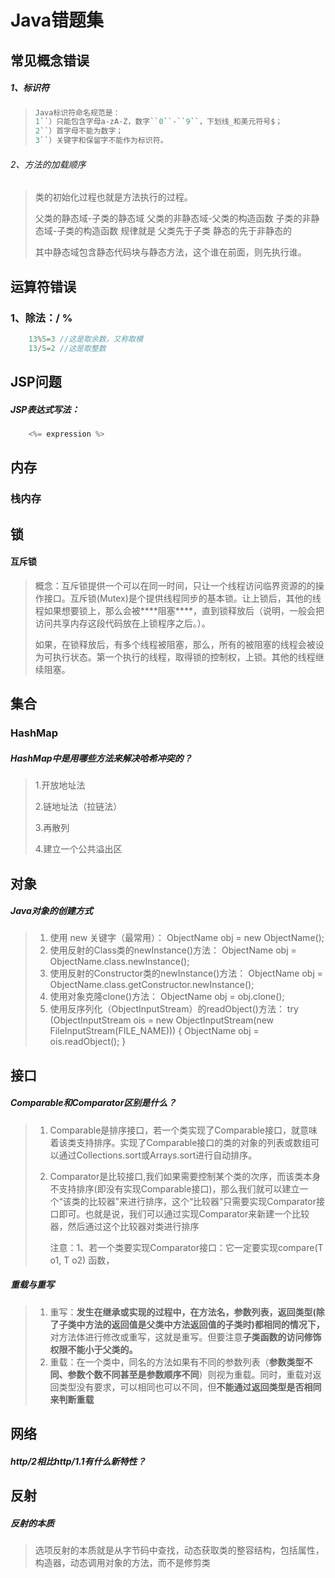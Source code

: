 # Java错题集

## 常见概念错误

##### 1、标识符

> ```java
> Java标识符命名规范是：
> 1``）只能包含字母a-zA-Z，数字``0``-``9``，下划线_和美元符号$；
> 2``）首字母不能为数字；
> 3``）关键字和保留字不能作为标识符。
> ```

###### 2、方法的加载顺序

> 类的初始化过程也就是方法执行的过程。
>
> 父类的静态域-子类的静态域 父类的非静态域-父类的构造函数 子类的非静态域-子类的构造函数 规律就是 父类先于子类 静态的先于非静态的
>
> 其中静态域包含静态代码块与静态方法，这个谁在前面，则先执行谁。

## 运算符错误

### 1、除法：/ %

```java
	13%5=3 //这是取余数，又称取模
    13/5=2 //这是取整数
```

## JSP问题

##### JSP表达式写法：

```java
	<%= expression %>
```

## 内存

### 栈内存

## 锁

#### 互斥锁

> 概念：互斥锁提供一个可以在同一时间，只让一个线程访问临界资源的的操作接口。互斥锁(Mutex)是个提供线程同步的基本锁。让上锁后，其他的线程如果想要锁上，那么会被***\*阻塞\****，直到锁释放后（说明，一般会把访问共享内存这段代码放在上锁程序之后。）。
>
> 如果，在锁释放后，有多个线程被阻塞，那么，所有的被阻塞的线程会被设为可执行状态。第一个执行的线程，取得锁的控制权，上锁。其他的线程继续阻塞。

## 集合

### HashMap

##### HashMap中是用哪些方法来解决哈希冲突的？

> 1.开放地址法
>
> 2.链地址法（拉链法）
>
> 3.再散列
>
> 4.建立一个公共溢出区

## 对象

##### Java对象的创建方式

> 1. 使用 new 关键字（最常用）： ObjectName obj = new ObjectName();
> 2. 使用反射的Class类的newInstance()方法： ObjectName obj = ObjectName.class.newInstance(); 
> 3. 使用反射的Constructor类的newInstance()方法： ObjectName obj = ObjectName.class.getConstructor.newInstance();
> 4. 使用对象克隆clone()方法： ObjectName obj = obj.clone(); 
> 5. 使用反序列化（ObjectInputStream）的readObject()方法： try (ObjectInputStream ois = new ObjectInputStream(new FileInputStream(FILE_NAME))) { ObjectName obj = ois.readObject(); }

##  接口

##### Comparable和Comparator区别是什么？

> 1. Comparable是排序接口，若一个类实现了Comparable接口，就意味着该类支持排序。实现了Comparable接口的类的对象的列表或数组可以通过Collections.sort或Arrays.sort进行自动排序。
>
> 2. Comparator是比较接口,我们如果需要控制某个类的次序，而该类本身不支持排序(即没有实现Comparable接口)，那么我们就可以建立一个“该类的比较器”来进行排序，这个“比较器”只需要实现Comparator接口即可。也就是说，我们可以通过实现Comparator来新建一个比较器，然后通过这个比较器对类进行排序
>
>    注意：1、若一个类要实现Comparator接口：它一定要实现compare(T o1, T o2) 函数，

##### 重载与重写

> 1. 重写：**发生在继承或实现的过程中，在方法名，参数列表，返回类型(除了子类中方法的返回值是父类中方法返回值的子类时)都相同的情况下，** 对方法体进行修改或重写，这就是重写。但要注意**子类函数的访问修饰权限不能小于父类的。**
> 2. 重载：在一个类中，同名的方法如果有不同的参数列表（**参数类型不同、参数个数不同甚至是参数顺序不同**）则视为重载。同时，重载对返回类型没有要求，可以相同也可以不同，但**不能通过返回类型是否相同来判断重载**

## 网络

##### http/2相比http/1.1有什么新特性？

## 反射

##### 反射的本质

> ​	选项反射的本质就是从字节码中查找，动态获取类的整容结构，包括属性，构造器，动态调用对象的方法，而不是修剪类

